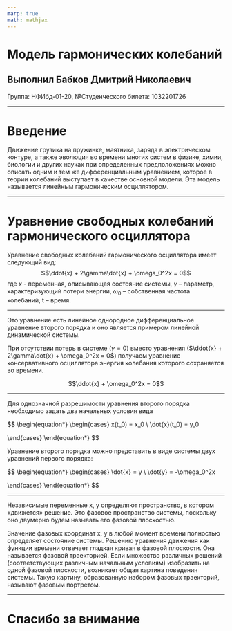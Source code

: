```yaml
---
marp: true
math: mathjax
---
```


# Модель гармонических колебаний
## Выполнил Бабков Дмитрий Николаевич
Группа: НФИбд-01-20, №Студенческого билета: 1032201726

---

# Введение

Движение грузика на пружинке, маятника, заряда в электрическом контуре, а также эволюция во времени многих систем в физике, химии, биологии и других науках при определенных предположениях можно описать одним и тем же дифференциальным уравнением, которое в теории колебаний выступает в качестве основной модели. Эта модель называется линейным гармоническим осциллятором.

---

# Уравнение свободных колебаний гармонического осциллятора

Уравнение свободных колебаний гармонического осциллятора имеет
следующий вид:
$$\ddot{x} + 2\gamma\dot{x} + \omega_0^2x = 0$$
где $x$ - переменная, описывающая состояние системы, $\gamma$ – параметр, характеризующий потери энергии, $\omega_0$ – собственная частота колебаний, t – время.

---

Это уравнение есть линейное однородное дифференциальное уравнение второго порядка и оно является примером линейной динамической системы. 

При отсутствии потерь в системе ($\gamma = 0$) вместо уравнения ($\ddot{x} + 2\gamma\dot{x} + \omega_0^2x = 0$) получаем уравнение консервативного осциллятора энергия колебания которого сохраняется во времени.

$$\ddot{x} + \omega_0^2x = 0$$

---

Для однозначной разрешимости уравнения второго порядка необходимо задать два начальных условия вида

$$
\begin{equation*} 
 \begin{cases}
   x(t_0) = x_0
   \\
   \dot{x}(t_0) = y_0
   
 \end{cases}
\end{equation*}
$$

Уравнение второго порядка можно представить в виде системы двух
уравнений первого порядка:

$$
\begin{equation*} 
 \begin{cases}
   \dot{x} = y
   \\
   \dot{y} = -\omega_0^2x
   
 \end{cases}
\end{equation*}
$$

---

Независимые переменные x, y определяют пространство, в котором «движется» решение. Это фазовое пространство системы, поскольку оно двумерно будем называть его фазовой плоскостью. 

Значение фазовых координат x, y в любой момент времени полностью определяет состояние системы. Решению уравнения движения как функции времени отвечает гладкая кривая в фазовой плоскости. Она называется фазовой траекторией. Если множество различных решений (соответствующих различным начальным условиям) изобразить на одной фазовой плоскости, возникает общая картина поведения системы. Такую картину, образованную набором фазовых траекторий, называют фазовым портретом.

---

# Спасибо за внимание